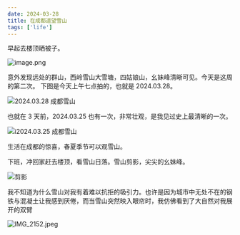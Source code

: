 ```yaml
---
date: 2024-03-28
title: 在成都遥望雪山
tags: ['life']
---
```

早起去楼顶晒被子。

![image.png](https://cdn.jsdelivr.net/gh/goby-ao/picgo@main/img/20240328170412.png)

意外发现远处的群山，西岭雪山大雪塘，四姑娘山，幺妹峰清晰可见。今天是这周的第二次。 下图是今天上午七点拍的，也就是 2024.03.28。

![2024.03.28 成都雪山](https://cdn.jsdelivr.net/gh/goby-ao/picgo@main/img/0AF2C2F6-0351-48C1-9FA4-8A5F7DCB76AF_1_105_c.jpeg)

也就在 3 天前，2024.03.25 也有一次，非常壮观，是我见过史上最清晰的一次。

![i2024.03.25 成都雪山](https://cdn.jsdelivr.net/gh/goby-ao/picgo@main/img/20240328170116.png)

生活在成都的惊喜，春夏季节可以观雪山。

下班，冲回家赶去楼顶，看雪山日落。雪山剪影，尖尖的幺妹峰。

![剪影](https://cdn.jsdelivr.net/gh/goby-ao/picgo@main/img/IMG_2145.jpeg)

我不知道为什么雪山对我有着难以抗拒的吸引力。也许是因为城市中无处不在的钢铁与混凝土让我感到厌倦，而当雪山突然映入眼帘时，我仿佛看到了大自然对我展开的双臂

![IMG_2152.jpeg](https://cdn.jsdelivr.net/gh/goby-ao/picgo@main/img/IMG_2152.jpeg)

